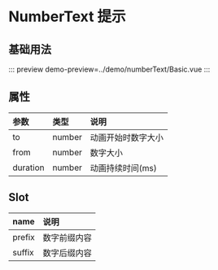 # NumberText 提示

## 基础用法

::: preview
demo-preview=../demo/numberText/Basic.vue
:::

## 属性

| 参数     | 类型   | 说明               |
| :------- | :----- | :----------------- |
| to       | number | 动画开始时数字大小 |
| from     | number | 数字大小           |
| duration | number | 动画持续时间(ms)   |

## Slot

| name   | 说明         |
| :----- | :----------- |
| prefix | 数字前缀内容 |
| suffix | 数字后缀内容 |
